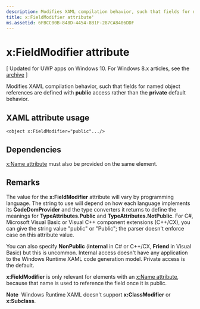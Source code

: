 ```yaml
---
description: Modifies XAML compilation behavior, such that fields for named object references are defined with public access rather than the private default behavior.
title: x:FieldModifier attribute'
ms.assetid: 6FBCC00B-848D-4454-8B1F-287CA8406DDF
---
```


# x:FieldModifier attribute

\[ Updated for UWP apps on Windows 10. For Windows 8.x articles, see the [archive](http://go.microsoft.com/fwlink/p/?linkid=619132) \]

Modifies XAML compilation behavior, such that fields for named object references are defined with **public** access rather than the **private** default behavior.

## XAML attribute usage

``` syntax
<object x:FieldModifier="public".../>
```

## Dependencies

[x:Name attribute](x-name-attribute.md) must also be provided on the same element.

## Remarks

The value for the **x:FieldModifier** attribute will vary by programming language. The string to use will depend on how each language implements its **CodeDomProvider** and the type converters it returns to define the meanings for **TypeAttributes.Public** and **TypeAttributes.NotPublic**. For C\#, Microsoft Visual Basic or Visual C++ component extensions (C++/CX), you can give the string value "public" or "Public"; the parser doesn't enforce case on this attribute value.

You can also specify **NonPublic** (**internal** in C\# or C++/CX, **Friend** in Visual Basic) but this is uncommon. Internal access doesn't have any application to the Windows Runtime XAML code generation model. Private access is the default.

**x:FieldModifier** is only relevant for elements with an [x:Name attribute](x-name-attribute.md), because that name is used to reference the field once it is public.

**Note**  Windows Runtime XAML doesn't support **x:ClassModifier** or **x:Subclass**.


